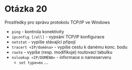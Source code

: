 # Otázka 20

Prostředky pro správu protokolu TCP/IP ve Windows

- `ping` - kontrola konektivity
- `ipconfig [/all]` - vypsání TCP/IP konfigurace
- `netstat` - vypíše stávající připojí
- `tracert <IP/doména>` - vypíše cestu k danému konc. bodu
- `route` - vypíše (resp. modifikuje) routovací tabulku
- `nslookup <IP/DOMÉNA>` - informace o nameserveru
	- `set type=mx` ...